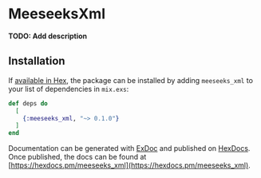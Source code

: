 # MeeseeksXml

**TODO: Add description**

## Installation

If [available in Hex](https://hex.pm/docs/publish), the package can be installed
by adding `meeseeks_xml` to your list of dependencies in `mix.exs`:

```elixir
def deps do
  [
    {:meeseeks_xml, "~> 0.1.0"}
  ]
end
```

Documentation can be generated with [ExDoc](https://github.com/elixir-lang/ex_doc)
and published on [HexDocs](https://hexdocs.pm). Once published, the docs can
be found at [https://hexdocs.pm/meeseeks_xml](https://hexdocs.pm/meeseeks_xml).

